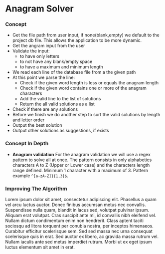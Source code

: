 # Anagram Solver

### Concept
* Get the file path from user input, if none(blank,empty) we default to the project db file. This allows the application to be more dynamic.
* Get the angram input from the user
* Validate the input:
	- to have only letters
	- to not have any blank/empty space
	- to have a maximum and minimum length
* We read each line of the database file from a the given path
* At this point we parse the line:
	- Check if the given word length is less or equals the anagram length
	- Check if the given word contains one or more of the anagram characters
	- Add the valid line to the list of solutions
	- Return the all valid solutions as a list
* Check if there are any solutions
* Before we finish we do another step to sort the valid solutions by length and letter order
* Output the best solution
* Output other solutions as suggestions, if exists

### Concept In Depth
* **Anagram validation**
  For the anagram validation we will use a regex pattern to solve all at once. The pattern consists in only alphabetics characters A to Z (Upper or Lower case) and the characters length range defined. Minimum 1 character with a maximum of 3. Pattern example `^[a-zA-Z]}{1,3}$`.


### Improving The Algorithm
Lorem ipsum dolor sit amet, consectetur adipiscing elit. Phasellus a quam vel arcu luctus auctor. Donec finibus accumsan metus nec convallis. Suspendisse nulla quam, blandit in lacus sed, volutpat pulvinar ipsum. Aliquam erat volutpat. Cras suscipit ante mi, id convallis nibh eleifend vel. Nullam dictum condimentum enim non hendrerit. Class aptent taciti sociosqu ad litora torquent per conubia nostra, per inceptos himenaeos. Curabitur efficitur scelerisque sem. Sed sed massa nec urna consequat scelerisque quis in erat. Sed auctor ex libero, ac gravida massa rutrum vel. Nullam iaculis ante sed metus imperdiet rutrum. Morbi ut ex eget ipsum luctus elementum sit amet in erat.